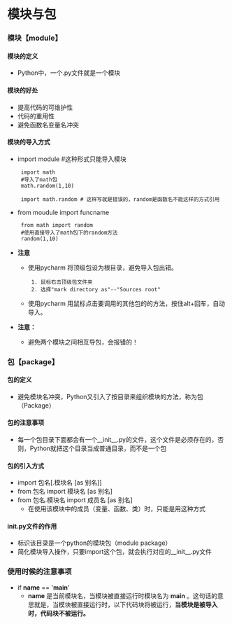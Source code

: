 # 模块与包
### 模块【module】
#### 模块的定义
* Python中，一个.py文件就是一个模块
#### 模块的好处
* 提高代码的可维护性
* 代码的重用性
* 避免函数名变量名冲突
#### 模块的导入方式
* import module #这种形式只能导入模块
  ```
   import math
   #导入了math包
   math.random(1,10)
   
   import math.random # 这样写就是错误的，random是函数名不能这样的方式引用
  ```
* from moudule import funcname
  ```
   from math import random
   #使用直接导入了math包下的random方法
   random(1,10)
  ```

* **注意**
  * 使用pycharm 将顶级包设为根目录，避免导入包出错。
    ```
     1. 鼠标右击顶级包文件夹
     2. 选择"mark directory as"--"Sources root"
    ```
  * 使用pycharm 用鼠标点击要调用的其他包的的方法，按住alt+回车，自动导入。


* **注意：**
  * 避免两个模块之间相互导包，会报错的！

### 包【package】
#### 包的定义
* 避免模块名冲突，Python又引入了按目录来组织模块的方法，称为包（Package）
#### 包的注意事项
* 每一个包目录下面都会有一个__init__.py的文件，这个文件是必须存在的，否则，Python就把这个目录当成普通目录，而不是一个包

#### 包的引入方式
* import 包名[.模块名 [as 别名]]
* from 包名 import 模块名 [as 别名]
* from 包名.模块名 import 成员名 [as 别名]
  * 在使用该模块中的成员（变量、函数、类）时，只能是用这种方式

#### __init__.py文件的作用
* 标识该目录是一个python的模块包（module package）
* 简化模块导入操作，只要import这个包，就会执行对应的__init__.py文件

### 使用时候的注意事项
* if __name__ == '__main__'
  * __name__ 是当前模块名，当模块被直接运行时模块名为 __main__ 。这句话的意思就是，当模块被直接运行时，以下代码块将被运行，**当模块是被导入时，代码块不被运行。**
  

 